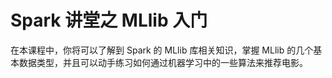 # Spark 讲堂之 MLlib 入门

在本课程中，你将可以了解到 Spark 的 MLlib 库相关知识，掌握 MLlib 的几个基本数据类型，并且可以动手练习如何通过机器学习中的一些算法来推荐电影。